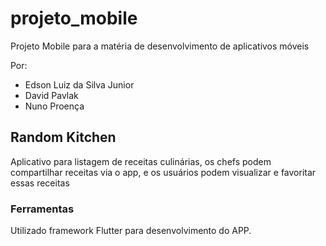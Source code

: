 # projeto_mobile

Projeto Mobile para a matéria de desenvolvimento de aplicativos móveis

Por: 
* Edson Luiz da Silva Junior
* David Pavlak
* Nuno Proença

## Random Kitchen
Aplicativo para listagem de receitas culinárias, os chefs podem compartilhar receitas via o app, e os usuários podem visualizar e favoritar essas receitas

### Ferramentas

Utilizado framework Flutter para desenvolvimento do APP.
